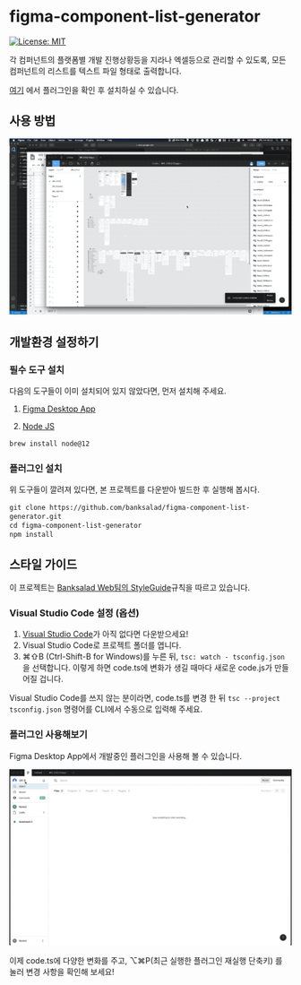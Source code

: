 # figma-component-list-generator

[![License: MIT](https://badgen.net/badge/license/MIT/blue)](https://opensource.org/licenses/MIT)

각 컴퍼넌트의 플랫폼별 개발 진행상황등을 지라나 엑셀등으로 관리할 수 있도록,
모든 컴퍼넌트의 리스트를 텍스트 파일 형태로 출력합니다.

[여기](https://www.figma.com/community/plugin/878196452411505693/Component-List-Generator) 에서 플러그인을 확인 후 설치하실 수 있습니다.

## 사용 방법

![사용 방법 영상](./art/how_to_use.gif)

## 개발환경 설정하기

### 필수 도구 설치

다음의 도구들이 이미 설치되어 있지 않았다면, 먼저 설치해 주세요.

1. [Figma Desktop App](https://www.figma.com/downloads/)

2. [Node JS](https://nodejs.org)

```bash
brew install node@12
```

### 플러그인 설치

위 도구들이 깔려져 있다면, 본 프로젝트를 다운받아 빌드한 후 실행해 봅시다.

```shell
git clone https://github.com/banksalad/figma-component-list-generator.git
cd figma-component-list-generator
npm install
```

## 스타일 가이드

이 프로젝트는 [Banksalad Web팀의 StyleGuide](https://github.com/banksalad/styleguide/tree/master/web)규칙을 따르고 있습니다.

### Visual Studio Code 설정 (옵션)

1. [Visual Studio Code](https://code.visualstudio.com)가 아직 없다면 다운받으세요!
2. Visual Studio Code로 프로젝트 폴더를 엽니다.
3. ⌘⇧B (Ctrl-Shift-B for Windows)를 누른 뒤, `tsc: watch - tsconfig.json` 을 선택합니다.
이렇게 하면 code.ts에 변화가 생길 때마다 새로운 code.js가 만들어질 겁니다.

Visual Studio Code를 쓰지 않는 분이라면, code.ts를 변경 한 뒤 `tsc --project tsconfig.json` 명령어를 CLI에서 수동으로 입력해 주세요.

### 플러그인 사용해보기

Figma Desktop App에서 개발중인 플러그인을 사용해 볼 수 있습니다.

![플러그인 실행 방법](./art/how_to_run.gif)

이제 code.ts에 다양한 변화를 주고, ⌥⌘P(최근 실행한 플러그인 재실행 단축키) 를 눌러 변경 사항을 확인해 보세요!
